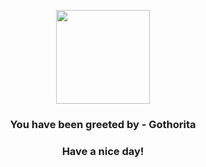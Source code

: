 <p align="center">
            <img src="https://raw.githubusercontent.com/PokeAPI/sprites/master/sprites/pokemon/575.png" width="150" height="150">
          </p>
          <h3 align="center">You have been greeted by - <b>Gothorita</b></h3>
          <h3 align="center">Have a nice day!</h3>
        